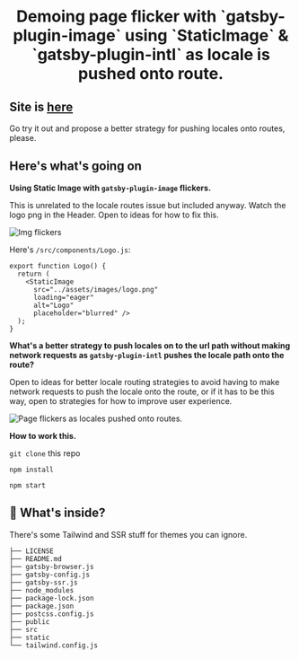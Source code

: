 <!-- START -->
<h1 align="center">
  Demoing page flicker with `gatsby-plugin-image` using `StaticImage` & `gatsby-plugin-intl` as locale is pushed onto route.
</h1>

## Site is [here](https://gracious-mestorf-268e1b.netlify.app/en/) ##

Go try it out and propose a better strategy for pushing locales onto routes, please.

## Here's what's going on

**Using Static Image with `gatsby-plugin-image` flickers.**

This is unrelated to the locale routes issue but included anyway. Watch the logo png in the Header. Open to ideas for how to fix this. 

![Img flickers](https://media.giphy.com/media/Y7CdS5vPTJ7Codxn2x/giphy.gif)

Here's `/src/components/Logo.js`:

```
export function Logo() {
  return (
    <StaticImage
      src="../assets/images/logo.png"
      loading="eager"
      alt="Logo"
      placeholder="blurred" />
  );
}
```

**What's a better strategy to push locales on to the url path without making network requests as `gatsby-plugin-intl` pushes the locale path onto the route?**

Open to ideas for better locale routing strategies to avoid having to make network requests to push the locale onto the route, or if it has to be this way, open to strategies for how to improve user experience.

![Page flickers as locales pushed onto routes.](https://media.giphy.com/media/6wVDjk6aBBjiAS3gkX/giphy.gif)


**How to work this.**

`git clone` this repo

`npm install`

`npm start`

## 🧐 What's inside?

There's some Tailwind and SSR stuff for themes you can ignore.

```.
├── LICENSE
├── README.md
├── gatsby-browser.js
├── gatsby-config.js
├── gatsby-ssr.js
├── node_modules
├── package-lock.json
├── package.json
├── postcss.config.js
├── public
├── src
├── static
└── tailwind.config.js
```

<!-- END -->
